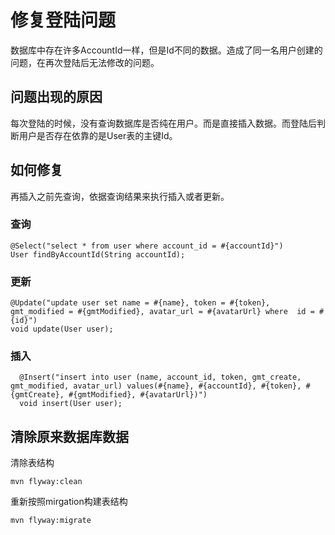 # 修复登陆问题
数据库中存在许多AccountId一样，但是Id不同的数据。造成了同一名用户创建的问题，在再次登陆后无法修改的问题。
## 问题出现的原因
每次登陆的时候，没有查询数据库是否纯在用户。而是直接插入数据。而登陆后判断用户是否存在依靠的是User表的主键Id。
## 如何修复
再插入之前先查询，依据查询结果来执行插入或者更新。

### 查询

	@Select("select * from user where account_id = #{accountId}")
	User findByAccountId(String accountId);
### 更新

    @Update("update user set name = #{name}, token = #{token}, gmt_modified = #{gmtModified}, avatar_url = #{avatarUrl} where  id = #{id}")
    void update(User user);

### 插入

	  @Insert("insert into user (name, account_id, token, gmt_create, gmt_modified, avatar_url) values(#{name}, #{accountId}, #{token}, #{gmtCreate}, #{gmtModified}, #{avatarUrl})")
	  void insert(User user);
## 清除原来数据库数据

清除表结构

	mvn flyway:clean

重新按照mirgation构建表结构
	
	mvn flyway:migrate